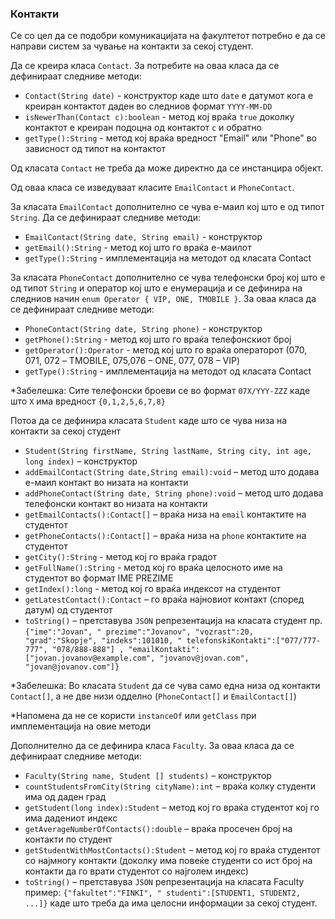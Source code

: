 ### Контакти

Се со цел да се подобри комуникацијата на факултетот потребно е да се направи систем за чување на контакти за секој
студент.

Да се креира класа `Contact`. За потребите на оваа класа да се дефинираат следниве методи:

- `Contact(String date)` - конструктор каде што `date` е датумот кога е креиран контактот даден во следниов формат
  `YYYY-MM-DD`
- `isNewerThan(Contact c):boolean` - метод кој враќа `true` доколку контактот е креиран подоцна од контактот `c` и
  обратно
- `getType():String` - метод кој враќа вредност "Email" или "Phone" во зависност од типот на контактот

Од класата `Contact` не треба да може директно да се инстанцира објект.

Од оваа класа се изведуваат класите `EmailContact` и `PhoneContact`.

За класата `EmailContact` дополнително се чува e-маил кој што е од типот `String`. Да се дефинираат следниве методи:

- `EmailContact(String date, String email)` - конструктор
- `getEmail():String` - метод кој што го враќа е-маилот
- `getType():String` - имплементација на методот од класата Contact

За класата `PhoneContact` дополнително се чува телефонски број кој што е од типот `String` и оператор кој што е
енумерација и се дефинира на следниов начин `enum Operator { VIP, ONE, TMOBILE }`. За оваа класа да се дефинираат
следниве методи:

- `PhoneContact(String date, String phone)` - конструктор
- `getPhone():String` - метод кој што го враќа телефонскиот број
- `getOperator():Operator` - метод кој што го враќа операторот (070, 071, 072 – TMOBILE, 075,076 – ONE, 077, 078 – VIP)
- `getType():String` - имплементација на методот од класата Contact

*Забелешка: Сите телефонски броеви се во формат `07X/YYY-ZZZ` каде што `X` има вредност `{0,1,2,5,6,7,8}`

Потоа да се дефинира класата `Student` каде што се чува низа на контакти за секој студент

- `Student(String firstName, String lastName, String city, int age, long index)` – конструктор
- `addEmailContact(String date,String email):void` – метод што додава е-маил контакт во низата на контакти
- `addPhoneContact(String date, String phone):void` – метод што додава телефонски контакт во низата на контакти
- `getEmailContacts():Contact[]` – враќа низа на `email` контактите на студентот
- `getPhoneContacts():Contact[]` – враќа низа на `phone` контактите на студентот
- `getCity():String` - метод кој го враќа градот
- `getFullName():String` - метод кој го враќа целосното име на студентот во формат IME PREZIME
- `getIndex():long` - метод кој го враќа индексот на студентот
- `getLatestContact():Contact` – го враќа најновиот контакт (според датум) од студентот
- `toString()` – претставува `JSON` репрезентација на класата студент пр. `{"ime":"Jovan", "
  prezime":"Jovanov", "vozrast":20, "grad":"Skopje", "indeks":101010, "
  telefonskiKontakti":["077/777-777", "078/888-888"]
  , "emailKontakti":["jovan.jovanov@example.com", "jovanov@jovan.com", "jovan@jovanov.com"]}`

*Забелешка: Во класата `Student` да се чува само една низа од контакти `Contact[]`, а не две низи
одделно (`PhoneContact[]` и `EmailContact[]`)

*Напомена да не се користи `instanceOf` или `getClass` при имплементација на овие методи

Дополнително да се дефинира класа `Faculty`. За оваа класа да се дефинираат следниве методи:

- `Faculty(String name, Student [] students)` – конструктор
- `countStudentsFromCity(String cityName):int` – враќа колку студенти има од даден град
- `getStudent(long index):Student` – метод кој го враќа студентот кој го има дадениот индекс
- `getAverageNumberOfContacts():double` – враќа просечен број на контакти по студент
- `getStudentWithMostContacts():Student` – метод кој го враќа студентот со најмногу контакти (доколку има повеќе
  студенти со ист број на контакти да го врати студентот со најголем индекс)
- `toString()` – претставува `JSON` репрезентација на класата Faculty пример: `{"fakultet":"FINKI", "
  studenti":[STUDENT1, STUDENT2, ...]}` каде што треба да има целосни информации за секој студент.